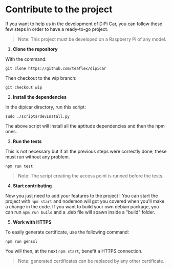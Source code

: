 # Contribute to the project

If you want to help us in the development of DiPi Car, you can follow these few steps in order to have a ready-to-go project.

> Note: This project must be developed on a Raspberry Pi of any model.

1. **Clone the repository**

With the command:
```
git clone https://github.com/teaflex/dipicar
```
Then checkout to the wip branch:
```
git checkout wip
```

2. **Install the dependencies**

In the dipicar directory, run this script:
```
sudo ./scripts/devInstall.py
```
The above script will install all the aptitude dependencies and then the npm ones.

3. **Run the tests**

This is not necessary but if all the previous steps were correctly done, these must run without any problem.
```
npm run test
```
> Note: The script creating the access point is runned before the tests.

4. **Start contributing**

Now you just need to add your features to the project ! You can start the project with `npm start` and nodemon will got you covered when you'll make a change in the code.
If you want to build your own debian package, you can run `npm run build` and a .deb file will spawn inside a "build" folder.

5. **Work with HTTPS**

To easily generate certificate, use the following command:
```
npm run genssl
```
You will then, at the next `npm start`, benefit a HTTPS connection.
> Note: generated certificates can be replaced by any other certificate.
